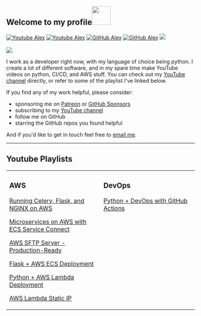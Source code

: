<h2> Welcome to my profile<img src="https://media.giphy.com/media/UQnRw2GW4xGwu519XE/giphy.gif" width="50"></h2>

[![Youtube Alex](https://img.shields.io/youtube/channel/views/UC4UApj67YtJq2a2PAzmbQAQ?style=social)](https://www.youtube.com/channel/UC4UApj67YtJq2a2PAzmbQAQ)
[![Youtube Alex](https://img.shields.io/youtube/channel/subscribers/UC4UApj67YtJq2a2PAzmbQAQ?style=social)](https://www.youtube.com/channel/UC4UApj67YtJq2a2PAzmbQAQ)
[![GitHub Alex](https://img.shields.io/github/followers/programmingwithalex?label=follow&style=social)](https://github.com/programmingwithalex?tab=followers)
[![GitHub Alex](https://img.shields.io/github/stars/programmingwithalex?style=social)](https://github.com/programmingwithalex)
![](https://komarev.com/ghpvc/?username=programmingwithalex&style=flat&color=blue)
<br/><br/>
<a href="https://www.patreon.com/programmingwithalex"><img src="https://img.shields.io/endpoint.svg?url=https%3A%2F%2Fshieldsio-patreon.vercel.app%2Fapi%3Fusername%3Dprogrammingwithalex%26type%3Dpatrons&style=for-the-badge"/></a>

I work as a developer right now, with my language of choice being python. I create a lot of different software, and in my spare time make YouTube videos on python, CI/CD, and AWS stuff. You can check out my [YouTube channel](https://youtube.com/@programmingwithalex) directly, or refer to some of the playlist I've linked below.

If you find any of my work helpful, please consider:
* sponsoring me on [Patreon](https://www.patreon.com/programmingwithalex) or [GitHub Sponsors](https://github.com/sponsors/programmingwithalex)
* subscribing to my [YouTube channel](https://youtube.com/@programmingwithalex)
* follow me on GitHub
* starring the GitHub repos you found helpful

And if you'd like to get in touch feel free to [email me](mailto:programmingwithalex3@gmail.com).

---

## Youtube Playlists

<table>
<tr><td valign="top" width="50%">

### AWS

[Running Celery, Flask, and NGINX on AWS](https://www.youtube.com/watch?v=RBj7ctj5Sk8&list=PLbn3jWIXv_iZqYn-RxjzaGXrDTWa3OnNw&index=1)

[Microservices on AWS with ECS Service Connect](https://www.youtube.com/watch?v=rK__7D9-HbY&list=PLbn3jWIXv_iZhs7hxhKlCoBRrrLQ2OG6Z&index=1)

[AWS SFTP Server - Production-Ready](https://www.youtube.com/watch?v=Y-_tz9afzS8&list=PLbn3jWIXv_iaYoaT6EeycWBnlgM6LaZUA&index=1)

[Flask + AWS ECS Deployment](https://www.youtube.com/watch?v=a1nnZDps_yM&list=PLbn3jWIXv_iZ566tBk_DTIPGY4fUW4qBn&index=1)

[Python + AWS Lambda Deployment](https://www.youtube.com/watch?v=gvfoZq258gA&list=PLbn3jWIXv_ibGQml3zlXi1TfmdcIl6Afy&index=1)

[AWS Lambda Static IP](https://www.youtube.com/watch?v=Vv2CIshrPjI&list=PLbn3jWIXv_iaiPMuF3n_foGA54To_LceT&index=1)
</td><td valign="top" width="50%">
  
### DevOps
[Python + DevOps with GitHub Actions](https://www.youtube.com/watch?v=x3hkXbOkfM8&list=PLbn3jWIXv_ibMS6CFOKMZkOHimDB9xdU2&index=1)
</td>
</tr></table>
</div>
